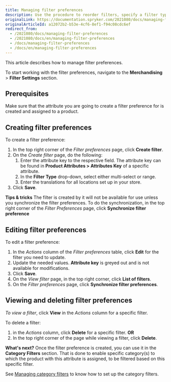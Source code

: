 ```yaml
---
title: Managing filter preferences
description: Use the procedure to reorder filters, specify a filter type and add translations to the filter name in the Back Office.
originalLink: https://documentation.spryker.com/2021080/docs/managing-filter-preferences
originalArticleId: a12072b2-b53e-4cf6-8ef1-f94c08cdc6ef
redirect_from:
  - /2021080/docs/managing-filter-preferences
  - /2021080/docs/en/managing-filter-preferences
  - /docs/managing-filter-preferences
  - /docs/en/managing-filter-preferences
---
```


This article describes how to manage filter preferences.

To start working with the filter preferences, navigate to the **Merchandising** > **Filter Settings** section.

## Prerequisites
Make sure that the attribute you are going to create a filter preference for is created and assigned to a product.

## Creating filter preferences

To create a filter preference:
1. In the top right corner of the *Filter preferences* page, click **Create filter**.
2. On the *Create filter* page, do the following:
    1. Enter the attribute key to the respective field. The attribute key can be found in **Product Attributes > Attributes Key** of a specific attribute. 
    2. In the **Filter Type** drop-down, select either multi-select or range.
    3. Enter the translations for all locations set up in your store.
3. Click **Save**.

**Tips & tricks**
The filter is created by it will not be available for use unless you synchronize the filter preferences.
To do the synchronization, in the top right corner of the *Filter Preferences* page, click **Synchronize filter preference** 

## Editing filter preferences
To edit a filter preference:
1. In the _Actions_ column of the *Filter preferences* table, click **Edit** for the filter you need to update.
2. Update the needed values.
    **Attribute key** is greyed out and is not available for modifications.
 3. Click **Save**.
 4. On the *View filter* page, in the top right corner, click **List of filters**.
 5. On the *Filter preferences* page, click **Synchronize filter preferences**.

## Viewing and deleting filter preferences

 *To view a filter*, click **View** in the _Actions_ column for a specific filter.

To delete a filter:
 1. in the _Actions_ column, click **Delete**  for a specific filter. 
 **OR**
2. In the top right corner of the page while viewing a filter, click **Delete**.

**What's next?**
Once the filter preference is created, you can use it in the **Category Filters** section. That is done to enable specific category(s) to which the product with this attribute is assigned, to be filtered based on this specific filter.

See [Managing category filters](/docs/scos/user/back-office-user-guides/{{page.version}}/merchandising/search-and-filters/managing-category-filters.html) to know how to set up the category filters.

